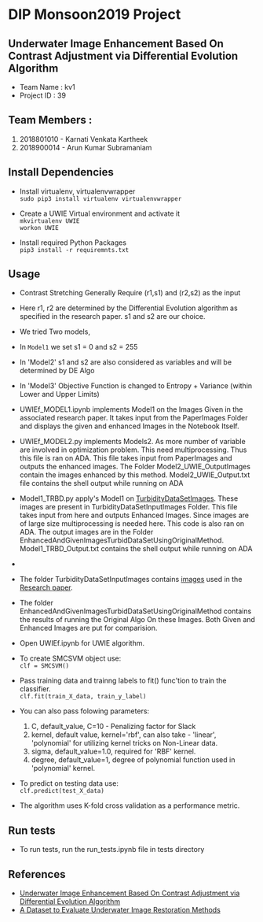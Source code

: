 # DIP Monsoon2019 Project  

## Underwater Image Enhancement Based On Contrast Adjustment via Differential Evolution Algorithm   
- Team Name     : kv1   
- Project ID    : 39
## Team Members  : 

  1. 2018801010 - Karnati Venkata Kartheek    
  2. 2018900014 - Arun Kumar Subramaniam

## Install Dependencies

- Install virtualenv, virtualenvwrapper   
  `sudo pip3 install virtualenv virtualenvwrapper`  
  
- Create a UWIE Virtual environment and activate it   
  `mkvirtualenv UWIE`   
  `workon UWIE`  

- Install required Python Packages   
  `pip3 install -r requiremnts.txt`
 
 ## Usage   
 - Contrast Stretching Generally Require (r1,s1) and (r2,s2) as the input
 - Here r1, r2 are determined by the Differential Evolution algorithm as specified in the research paper. s1 and s2 are our choice.
 - We tried Two models,
 - In `Model1` we set s1 = 0 and s2 = 255
 - In 'Model2' s1 and s2 are also considered as variables and will be determined by DE Algo
 - In 'Model3' Objective Function is changed to Entropy + Variance (within Lower and Upper Limits) 
 - UWIEf_MODEL1.ipynb implements Model1 on the Images Given in the associated research paper. It takes input from the PaperImages Folder and displays the given and enhanced Images in the Notebook Itself.
 - UWIEf_MODEL2.py implements Models2. As more number of variable are involved in optimization problem. This need multiprocessing. Thus this file is ran on ADA. This file takes input from PaperImages and outputs the enhanced images. The Folder Model2_UWIE_OutputImages contain the images enhanced by this method. Model2_UWIE_Output.txt file contains the shell output while running on ADA
 
 - Model1_TRBD.py apply's Model1 on [TurbidityDataSetImages](http://amandaduarte.com.br/turbid/Turbid_Dataset.pdf). These images are present in TurbidityDataSetInputImages Folder. This file takes input from here and outputs Enhanced Images. Since images are of large size multiprocessing is needed here. This code is also ran on ADA. The output images are in the Folder EnhancedAndGivenImagesTurbidDataSetUsingOriginalMethod. Model1_TRBD_Output.txt contains the shell output while running on ADA
 -
 - The folder TurbidityDataSetInputImages contains [images](http://amandaduarte.com.br/turbid/turbid/Milk.zip) used in the [Research paper](http://amandaduarte.com.br/turbid/Turbid_Dataset.pdf).
 - The folder EnhancedAndGivenImagesTurbidDataSetUsingOriginalMethod contains the results of running the Original Algo On these Images. Both Given and Enhanced Images are put for comparision.
 - Open UWIEf.ipynb for UWIE algorithm.
 - To create SMCSVM object use:   
   `clf = SMCSVM()`
 
 - Pass training data and trainng labels to fit() func'tion to train the classifier.   
   `clf.fit(train_X_data, train_y_label)`   
 
 - You can also pass folowing parameters:
    
    1. C, default_value, C=10 - Penalizing factor for Slack  
    2. kernel, default value, kernel='rbf', can also take - 'linear', 'polynomial'  for utilizing kernel tricks on Non-Linear data.   
    3. sigma, default_value=1.0, required for 'RBF' kernel.
    4. degree, default_value=1, degree of polynomial function used in 'polynomial' kernel.
 - To predict on testing data use:    
   `clf.predict(test_X_data)`
 - The algorithm uses K-fold cross validation as a performance metric.
 
 
 ## Run tests
 
 - To run tests, run the run_tests.ipynb file in tests directory
 
 ## References
 
 - [Underwater Image Enhancement Based On Contrast Adjustment via Differential Evolution Algorithm](https://ieeexplore.ieee.org/stamp/stamp.jsp?tp=&arnumber=7571849&tag=1)
 - [A Dataset to Evaluate Underwater Image
Restoration Methods](http://amandaduarte.com.br/turbid/Turbid_Dataset.pdf)   
 
    
 

